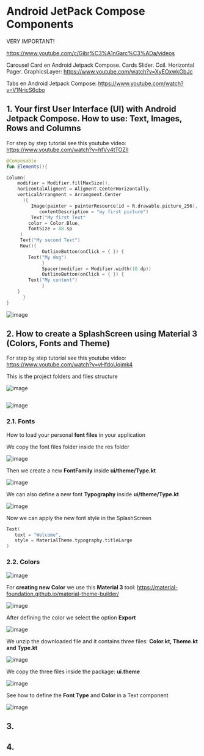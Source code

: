 # Android JetPack Compose Components

VERY IMPORTANT!

https://www.youtube.com/c/Gibr%C3%A1nGarc%C3%ADa/videos

Carousel Card en Android Jetpack Compose. Cards Slider. Coil. Horizontal Pager. GraphicsLayer: https://www.youtube.com/watch?v=XyEOxwkObJc

Tabs en Android Jetpack Compose: https://www.youtube.com/watch?v=V1NricS6cbo

## 1. Your first User Interface (UI) with Android Jetpack Compose. How to use: Text, Images, Rows and Columns

For step by step tutorial see this youtube video: https://www.youtube.com/watch?v=hfVv4tTOZlI

```kotlin
@Composable
fun Elements(){

Column(
	modifier = Modifier.fillMaxSize(),
	horizontalAligment = Aligment.CenterHorizontally,
	verticalArrangment = Arrangment.Center
      ){
         Image(painter = painterResource(id = R.drawable.picture_256),
            contentDescription = "my first picture")
         Text("My first Text"
	    color = Color.Blue,
	    fontSize = 48.sp	
	 )
	 Text("My second Text")
	 Row(){
             OutlineButton(onClick = { }) {
		Text("My dog")
             }
             Spacer(modifier = Modifier.width(10.dp))
             OutlineButton(onClick = { }) {
		Text("My content")
             }
	}
      }
}
```

![image](https://github.com/luiscoco/Android_Kotlin_lesson6_SomeCompoents/assets/32194879/52809ac2-282b-44d8-8542-1c15cf188d92)

## 2. How to create a SplashScreen using Material 3 (Colors, Fonts and Theme)

For step by step tutorial see this youtube video: https://www.youtube.com/watch?v=vHfdoUqimk4

This is the project folders and files structure

![image](https://github.com/luiscoco/Android_Kotlin_lesson6_SomeCompoents/assets/32194879/366c6208-06ed-49fd-a91d-f14e1891a6b8)

```kotlin

```

![image](https://github.com/luiscoco/Android_Kotlin_lesson6_SomeCompoents/assets/32194879/3ff79df9-a297-4e9d-ae34-91886b973319)

### 2.1. Fonts

How to load your personal **font files** in your application

We copy the font files folder inside the res folder

![image](https://github.com/luiscoco/Android_Kotlin_lesson6_SomeCompoents/assets/32194879/714a2d44-01e5-427a-9627-97f3ccfce6fa)

Then we create a new **FontFamily** inside **ui/theme/Type.kt**

![image](https://github.com/luiscoco/Android_Kotlin_lesson6_SomeCompoents/assets/32194879/800e1788-482d-48ed-82eb-a46ec53f6760)

We can also define a new font **Typography** inside **ui/theme/Type.kt**

![image](https://github.com/luiscoco/Android_Kotlin_lesson6_SomeCompoents/assets/32194879/2a414208-78a5-4745-8a63-1efdbbe8675b)

Now we can apply the new font style in the SplashScreen

```kotlin
Text(
   text = "Welcome",
   style = MaterialTheme.typography.titleLarge
)
```

### 2.2. Colors

![image](https://github.com/luiscoco/Android_Kotlin_lesson6_SomeCompoents/assets/32194879/0615882e-a6a9-4545-86ba-9bf633099d10)

For **creating new Color** we use this **Material 3** tool: https://material-foundation.github.io/material-theme-builder/

![image](https://github.com/luiscoco/Android_Kotlin_lesson6_SomeCompoents/assets/32194879/b64d03b0-5d4d-4cd3-b536-bbb9323e85cf)

After defining the color we select the option **Export**

![image](https://github.com/luiscoco/Android_Kotlin_lesson6_SomeCompoents/assets/32194879/5623d290-29b2-44b1-a9d8-183ec555cdbd)

We unzip the downloaded file and it contains three files: **Color.kt, Theme.kt and Type.kt**

![image](https://github.com/luiscoco/Android_Kotlin_lesson6_SomeCompoents/assets/32194879/c1e7a780-6e2b-494a-b987-8d4317dc5829)

We copy the three files inside the package: **ui.theme**

![image](https://github.com/luiscoco/Android_Kotlin_lesson6_SomeCompoents/assets/32194879/3e3493b2-735d-40cf-830e-bae8f44f23a7)

See how to define the **Font Type** and **Color** in a Text component

![image](https://github.com/luiscoco/Android_Kotlin_lesson6_SomeCompoents/assets/32194879/b07a40aa-9de6-4a14-98cc-8a1ea86e1296)

## 3. 



## 4. 


